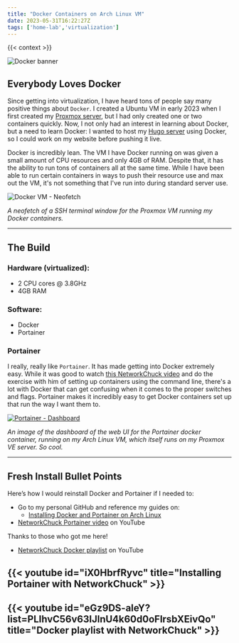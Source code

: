```yaml
---
title: "Docker Containers on Arch Linux VM"
date: 2023-05-31T16:22:27Z
tags: ['home-lab','virtualization']
---
```


{{< context >}}

![Docker banner](/images/docker-banner.png)

## Everybody Loves Docker

Since getting into virtualization, I have heard tons of people say many positive things about `Docker`. I created a Ubuntu VM in early 2023 when I first created my [Proxmox server](/home-lab/virtualization/proxmox), but I had only created one or two containers quickly. Now, I not only had an interest in learning about Docker, but a need to learn Docker: I wanted to host my [Hugo server]() using Docker, so I could work on my website before pushing it live.

Docker is incredibly lean. The VM I have Docker running on was given a small amount of CPU resources and only 4GB of RAM. Despite that, it has the ability to run tons of containers all at the same time. While I have been able to run certain containers in ways to push their resource use and max out the VM, it's not something that I've run into during standard server use.

![Docker VM - Neofetch](/images/docker-vm-neofetch.png "Docker VM - Neofetch")

*A neofetch of a SSH terminal window for the Proxmox VM running my Docker containers.*

---

## The Build

### Hardware (virtualized):

- 2 CPU cores @ 3.8GHz
- 4GB RAM

### Software:

- Docker
- Portainer

### Portainer

I really, really like `Portainer`. It has made getting into Docker extremely easy. While it was good to watch [this NetworkChuck video](https://www.youtube.com/watch?v=eGz9DS-aIeY) and do the exercise with him of setting up containers using the command line, there's a lot with Docker that can get confusing when it comes to the proper switches and flags. Portainer makes it incredibly easy to get Docker containers set up that run the way I want them to.

[![Portainer - Dashboard](/images/portainer-dashboard.png "Portainer - Dashboard")](/images/portainer-dashboard.png)

*An image of the dashboard of the web UI for the Portainer docker container, running on my Arch Linux VM, which itself runs on my Proxmox VE server. So cool.*

---

## Fresh Install Bullet Points

Here’s how I would reinstall Docker and Portainer if I needed to:

- Go to my personal GitHub and reference my guides on:
    - [Installing Docker and Portainer on Arch Linux](https://github.com/DavidVogelxyz/library/blob/main/install-docker-arch.md)
- [NetworkChuck Portainer video](https://www.youtube.com/watch?v=iX0HbrfRyvc) on YouTube

Thanks to those who got me here!

- [NetworkChuck Docker playlist](https://www.youtube.com/playlist?list=PLIhvC56v63IJlnU4k60d0oFIrsbXEivQo) on YouTube

## {{< youtube id="iX0HbrfRyvc" title="Installing Portainer with NetworkChuck" >}}

## {{< youtube id="eGz9DS-aIeY?list=PLIhvC56v63IJlnU4k60d0oFIrsbXEivQo" title="Docker playlist with NetworkChuck" >}}

